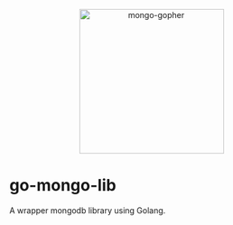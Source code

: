 <p align="center"><img src="https://user-images.githubusercontent.com/31778886/201464741-b3741431-23e7-46de-9312-da76fb4efcb6.png" alt="mongo-gopher" width="256px"/></p>

# go-mongo-lib

A wrapper mongodb library using Golang.